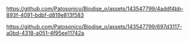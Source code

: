 
https://github.com/Patosonico/Biodise_o/assets/143547799/4addf4bb-893f-4091-bdbf-d819e813f583

https://github.com/Patosonico/Biodise_o/assets/143547799/697d3117-a0bd-4318-a051-4f95ee11742a



